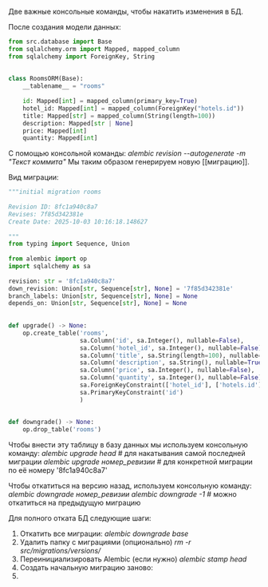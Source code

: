 Две важные консольные команды, чтобы накатить изменения в БД.

После создания модели данных:

```python
from src.database import Base  
from sqlalchemy.orm import Mapped, mapped_column  
from sqlalchemy import ForeignKey, String  
  
  
class RoomsORM(Base):  
    __tablename__ = "rooms"  
  
    id: Mapped[int] = mapped_column(primary_key=True)  
    hotel_id: Mapped[int] = mapped_column(ForeignKey("hotels.id"))  
    title: Mapped[str] = mapped_column(String(length=100))  
    description: Mapped[str | None]  
    price: Mapped[int]  
    quantity: Mapped[int]

```
С помощью консольной команды:
	*alembic revision --autogenerate -m "Текст коммита"*
Мы таким образом генерируем новую [[миграцию]].

Вид миграции:

```python
"""initial migration rooms  
  
Revision ID: 8fc1a940c8a7  
Revises: 7f85d342381e  
Create Date: 2025-10-03 10:16:18.148627  
  
"""  
from typing import Sequence, Union  
  
from alembic import op  
import sqlalchemy as sa  
  
revision: str = '8fc1a940c8a7'  
down_revision: Union[str, Sequence[str], None] = '7f85d342381e'  
branch_labels: Union[str, Sequence[str], None] = None  
depends_on: Union[str, Sequence[str], None] = None  
  
  
def upgrade() -> None:  
    op.create_table('rooms',  
                    sa.Column('id', sa.Integer(), nullable=False),  
                    sa.Column('hotel_id', sa.Integer(), nullable=False),  
                    sa.Column('title', sa.String(length=100), nullable=False),  
                    sa.Column('description', sa.String(), nullable=True),  
                    sa.Column('price', sa.Integer(), nullable=False),  
                    sa.Column('quantity', sa.Integer(), nullable=False),  
                    sa.ForeignKeyConstraint(['hotel_id'], ['hotels.id'], ),  
                    sa.PrimaryKeyConstraint('id')  
                    )  
  
  
def downgrade() -> None:  
    op.drop_table('rooms')
```
Чтобы внести эту таблицу в базу данных мы используем консольную команду:
	*alembic upgrade head* # для накатывания самой последней миграции
	*alembic upgrade номер_ревизии* # для конкретной миграции по её номеру '8fc1a940c8a7'

Чтобы откатиться на версию назад, используем консольную команду:
	*alembic downgrade* *номер_ревизии* 
	*alembic downgrade -1* # можно откатиться на предыдущую миграцию

Для полного отката БД следующие шаги:

1. Откатить все миграции:
   *alembic downgrade base*
2. Удалить папку с миграциями (опционально)
   *rm -r src/migrations/versions/*
3. Переинициализировать Alembic (если нужно)
   *alembic stamp head*
4. Создать начальную миграцию заново:
5. 